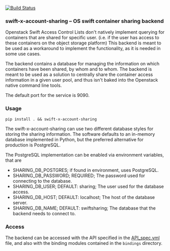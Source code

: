 [![Build Status](https://travis-ci.com/CSCfi/swift-x-account-sharing.svg?branch=master)](https://travis-ci.com/CSCfi/swift-x-account-sharing)

### swift-x-account-sharing – OS swift container sharing backend
Openstack Swift Access Control Lists don't natively implement querying
for containers that are shared for specific user. (i.e. if the user has
access to these containers on the object storage platform) This backend
is meant to be used as a workaround to implement the functionality, as
it is needed in some use cases.

The backend contains a database for managing the information on which
containers have been shared, by whom and to whom. The backend is meant
to be used as a solution to centrally share the container access
information in a given user pool, and thus isn't baked into the Openstack
native command line tools.

The default port for the service is 9090.

### Usage
```pip install . && swift-x-account-sharing```

The swift-x-account-sharing can use two different database styles for
storing the sharing information. The software defaults to an in-memory
database implemented in Python, but the preferred alternative for
production is PostgreSQL.

The PostgreSQL implementation can be enabled via environment variables,
that are
* SHARING_DB_POSTGRES; if found in environment, uses PostgreSQL.
* SHARING_DB_PASSWORD; REQUIRED; The password used for connecting to the
  database.
* SHARING_DB_USER; DEFAULT: sharing; The user used for the database
  access.
* SHARING_DB_HOST; DEFAULT: localhost; The host of the database server.
* SHARING_DB_NAME; DEFAULT: swiftsharing; The database that the backend
  needs to connect to.

### Access
The backend can be accessed with the API specified in the [API_spec.yml](docs/API_spec.yml)
file, and also with the binding modules contained in the `bindings`
directory.
